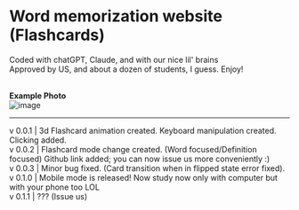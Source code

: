# Word memorization website (Flashcards)<br>
Coded with chatGPT, Claude, and with our nice lil' brains<br>
Approved by US, and about a dozen of students, I guess. Enjoy! <br><br>

**Example Photo**<br>
![image](https://github.com/user-attachments/assets/ee035464-7f66-4f4a-b9e0-c1f4b303f0cf)

------------------------------------------------------------------------------------------------------------------------------------------------------------------------------------------------

v 0.0.1 | 3d Flashcard animation created. Keyboard manipulation created. Clicking added. <br>
v 0.0.2 | Flashcard mode change created. (Word focused/Definition focused) Github link added; you can now issue us more conveniently :)<br>
v 0.0.3 | Minor bug fixed. (Card transition when in flipped state error fixed). <br>
v 0.1.0 | Mobile mode is released! Now study now only with computer but with your phone too LOL <br>
v 0.1.1 | ??? (Issue us)
